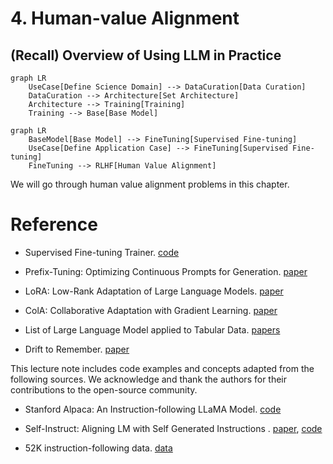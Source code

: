 # 4. Human-value Alignment
<!-- and Human Value Alignment -->


## (Recall) Overview of Using LLM in Practice

```{mermaid}
graph LR
    UseCase[Define Science Domain] --> DataCuration[Data Curation]
    DataCuration --> Architecture[Set Architecture]
    Architecture --> Training[Training]
    Training --> Base[Base Model]
```
```{mermaid}
graph LR
    BaseModel[Base Model] --> FineTuning[Supervised Fine-tuning]
	UseCase[Define Application Case] --> FineTuning[Supervised Fine-tuning]
    FineTuning --> RLHF[Human Value Alignment]
```

We will go through human value alignment problems in this chapter.



# Reference


- Supervised Fine-tuning Trainer. [code](https://huggingface.co/docs/trl/main/en/sft_trainer)

- Prefix-Tuning: Optimizing Continuous Prompts for Generation. [paper](https://arxiv.org/pdf/2101.00190)

- LoRA: Low-Rank Adaptation of Large Language Models. [paper](https://arxiv.org/pdf/2106.09685)

- ColA: Collaborative Adaptation with Gradient Learning. [paper](https://arxiv.org/pdf/2404.13844)

- List of Large Language Model applied to Tabular Data. [papers](https://github.com/johnnyhwu/Awesome-LLM-Tabular)

- Drift to Remember. [paper](https://arxiv.org/abs/2409.13997)

This lecture note includes code examples and concepts adapted from the following sources. We acknowledge and thank the authors for their contributions to the open-source community.

- Stanford Alpaca: An Instruction-following LLaMA Model. [code](https://github.com/tatsu-lab/stanford_alpaca)

- Self-Instruct: Aligning LM with Self Generated Instructions
. [paper](https://arxiv.org/abs/2212.10560), [code](https://github.com/yizhongw/self-instruct)

- 52K instruction-following data. [data](https://huggingface.co/datasets/yahma/alpaca-cleaned)
